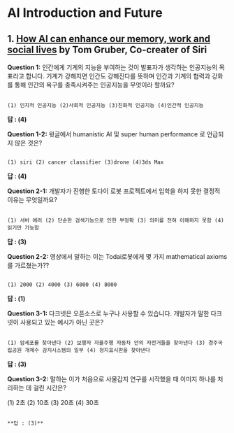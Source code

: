 # AI Introduction and Future
## 1. [How AI can enhance our memory, work and social lives](https://www.ted.com/talks/tom_gruber_how_ai_can_enhance_our_memory_work_and_social_lives?utm_campaign=tedspread&utm_medium=referral&utm_source=tedcomshare) by Tom Gruber, Co-creater of Siri
**Question 1:** 인간에게 기계의 지능을 부여하는 것이 발표자가 생각하는 인공지능의 목표라고 합니다. 기계가 강해지면 인간도 강해진다를 뜻하며 인간과 기계의 협력과 강화를 통해 인간의 욕구를 충족시켜주는 인공지능을 무엇이라 할까요?

```

(1) 인지적 인공지능 (2)사회적 인공지능 (3)친화적 인공지능 (4)인간적 인공지능
```

**답 : (4)**

**Question 1-2:** 윗글에서 humanistic AI 및 super human performance 로 언급되지 않은 것은?

```

(1) siri (2) cancer classifier (3)drone (4)3ds Max
```

**답 : (4)**




**Question 2-1:** 개발자가 진행한 토다이 로봇 프로젝트에서 입학을 하지 못한 결정적 이유는 무엇일까요?

```

(1) 서버 에러 (2) 단순한 검색기능으로 인한 부정확 (3) 의미를 전혀 이해하지 못함 (4) 읽기만 가능함
```

**답 : (3)**

**Question 2-2:** 영상에서 말하는 이는 Todai로봇에게 몇 가지 mathematical axioms를 가르쳤는가??

```

(1) 2000 (2) 4000 (3) 6000 (4) 8000
```

**답 : (1)**



 **Question 3-1:** 다크넷은 오픈소스로 누구나 사용할 수 있습니다. 개발자가 말한 다크넷이 사용되고 있는 예시가 아닌 곳은?

```

(1) 암세포를 찾아낸다 (2) 보행자 자율주행 자동차 안의 자전거들을 찾아낸다 (3) 경주국립공원 개체수 감지시스템의 일부 (4) 정지표시판을 찾아낸다
```

**답 : (3)**

**Question 3-2:** 말하는 이가 처음으로 사물감지 연구를 시작했을 때 이미지 하나를 처리하는 데 걸린 시간은?



(1) 2초 (2) 10초 (3) 20초 (4) 30초
```

**답 : (3)**

